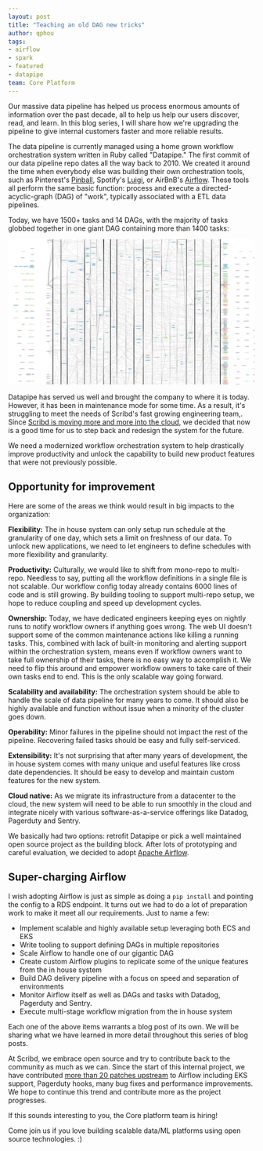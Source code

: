 ```yaml
---
layout: post
title: "Teaching an old DAG new tricks"
author: qphou
tags:
- airflow
- spark
- featured
- datapipe
team: Core Platform
---
```


Our massive data pipeline has helped us process enormous amounts of information
over the past decade, all to help us help our users discover, read, and learn.
In this blog series, I will share how we're upgrading the pipeline to
give internal customers faster and more reliable results.

The data pipeline is currently managed using a home grown workflow
orchestration system written in Ruby called "Datapipe." The first commit of our
data pipeline repo dates all the way back to 2010.  We created it
around the time when everybody else was building their own orchestration tools,
such as Pinterest's [Pinball](https://github.com/pinterest/pinball), Spotify's
[Luigi](https://github.com/spotify/luigi), or AirBnB's
[Airflow](https://airflow.apache.org/). These tools all perform the same
basic function: process and execute a directed-acyclic-graph (DAG) of "work",
typically associated with a ETL data pipelines.

Today, we have 1500+ tasks and 14 DAGs, with the majority of tasks globbed
together in one giant DAG containing more than 1400 tasks:

![It's a large DAG](/post-images/2020-02-airflow/dat-dag-tho.png)


Datapipe has served us well and brought the company
to where it is today. However, it has been in maintenance mode for some time.
As a result, it's struggling to meet the needs of Scribd's fast growing
engineering team,. Since [Scribd is moving more and more into the
cloud](/blog/2019/migrating-kafka-to-aws.html),
we decided that now is a good time for us to step back and redesign the system for the
future.

We need a modernized workflow orchestration system to help drastically improve
productivity and unlock the capability to build new product features that were
not previously possible.


## Opportunity for improvement

Here are some of the areas we think would result in big impacts to the
organization:

**Flexibility:** The in house system can only setup run schedule at the granularity
of one day, which sets a limit on freshness of our data. To unlock new
applications, we need to let engineers to define schedules with more
flexibility and granularity.

**Productivity:** Culturally, we would like to shift from mono-repo to multi-repo.
Needless to say, putting all the workflow definitions in a single file is not
scalable. Our workflow config today already contains 6000 lines of code and is
still growing. By building tooling to support multi-repo setup, we hope to
reduce coupling and speed up development cycles.

**Ownership:** Today, we have dedicated engineers keeping eyes on nightly runs to
notify workflow owners if anything goes wrong. The web UI doesn't support some of the
common maintenance actions like killing a running tasks. This, combined with
lack of built-in monitoring and alerting support within the orchestration
system, means even if workflow owners want to take full ownership of their
tasks, there is no easy way to accomplish it. We need to flip this around and
empower workflow owners to take care of their own tasks end to end. This is the
only scalable way going forward.

**Scalability and availability:** The orchestration system should be able to handle
the scale of data pipeline for many years to come. It should also be highly
available and function without issue when a minority of the cluster goes down.

**Operability:** Minor failures in the pipeline should not impact the rest of the
pipeline. Recovering failed tasks should be easy and fully self-serviced.

**Extensibility:** It's not surprising that after many years of development, the in
house system comes with many unique and useful features like cross date
dependencies. It should be easy to develop and maintain custom features for the
new system.

**Cloud native:** As we migrate its infrastructure from a datacenter to the cloud, the
new system will need to be able to run smoothly in the cloud and integrate
nicely with various software-as-a-service offerings like Datadog, Pagerduty and Sentry.

We basically had two options: retrofit Datapipe or
pick a well maintained open source project as the building block. After lots of
prototyping and careful evaluation, we decided to adopt [Apache Airflow](https://airflow.apache.org).


## Super-charging Airflow

I wish adopting Airflow is just as simple as doing a `pip install` and pointing
the config to a RDS endpoint. It turns out we had to do a lot of preparation
work to make it meet all our requirements. Just to name a few:

* Implement scalable and highly available setup leveraging both ECS and EKS
* Write tooling to support defining DAGs in multiple repositories
* Scale Airflow to handle one of our gigantic DAG
* Create custom Airflow plugins to replicate some of the unique features from the in house system
* Build DAG delivery pipeline with a focus on speed and separation of environments
* Monitor Airflow itself as well as DAGs and tasks with Datadog, Pagerduty and Sentry.
* Execute multi-stage workflow migration from the in house system

Each one of the above items warrants a blog post of its own. We will be sharing
what we have learned in more detail throughout this series of blog posts.

At Scribd, we embrace open source and try to contribute back to the community
as much as we can. Since the start of this internal project, we have contributed
[more than 20 patches
upstream](https://github.com/apache/airflow/pulls?utf8=%E2%9C%93&q=is%3Apr+author%3Ahouqp)
to Airflow including EKS support, Pagerduty hooks, many bug fixes and
performance improvements. We hope to continue this trend and contribute more as
the project progresses.


If this sounds interesting to you, the Core platform team is hiring!

Come join us if you love building scalable data/ML platforms using open source
technologies. :)
